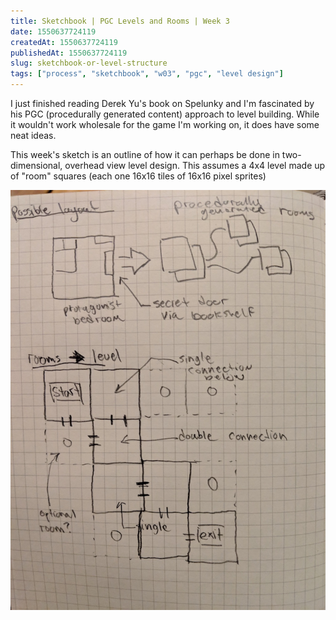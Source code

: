 ```yaml
---
title: Sketchbook | PGC Levels and Rooms | Week 3
date: 1550637724119
createdAt: 1550637724119
publishedAt: 1550637724119
slug: sketchbook-or-level-structure
tags: ["process", "sketchbook", "w03", "pgc", "level design"]
---
```


I just finished reading Derek Yu's book on Spelunky and I'm fascinated by his PGC (procedurally generated content) approach to level building. While it wouldn't work wholesale for the game I'm working on, it does have some neat ideas.

This week's sketch is an outline of how it can perhaps be done in two-dimensional, overhead view level design. This assumes a 4x4 level made up of "room" squares (each one 16x16 tiles of 16x16 pixel sprites)

![](./sketch_level.jpg)

